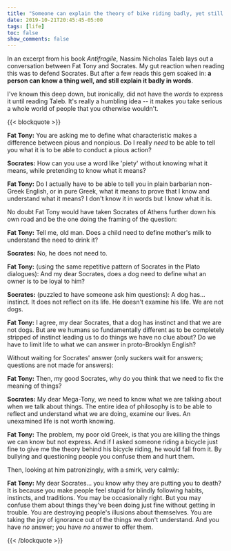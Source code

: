 ```yaml
---
title: "Someone can explain the theory of bike riding badly, yet still ride a bike well"
date: 2019-10-21T20:45:45-05:00
tags: [life]
toc: false
show_comments: false
---
```


In an excerpt from his book _Antifragile_, Nassim Nicholas Taleb lays out a conversation between Fat Tony and Socrates. My gut reaction when reading this was to defend Socrates. But after a few reads this gem soaked in: **a person can know a thing well, and still explain it badly in words**.

I've known this deep down, but ironically, did not have the _words_ to express it until reading Taleb. It's really a humbling idea -- it makes you take serious a whole world of people that you otherwise wouldn't.

{{< blockquote >}}

**Fat Tony:** You are asking me to define what characteristic makes a difference between pious and nonpious. Do I really _need_ to be able to tell you what it is to be able to conduct a pious action?

**Socrates:** How can you use a word like 'piety' without knowing what it means, while pretending to know what it means?

**Fat Tony:** Do I actually have to be able to tell you in plain barbarian non-Greek English, or in pure Greek, what it means to prove that I know and understand what it means? I don't know it in words but I know what it is.

No doubt Fat Tony would have taken Socrates of Athens further down his own road and be the one doing the framing of the question:

**Fat Tony:** Tell me, old man. Does a child need to define mother's milk to understand the need to drink it?

**Socrates:** No, he does not need to.

**Fat Tony:** (using the same repetitive pattern of Socrates in the Plato dialogues): And my dear Socrates, does a dog need to define what an owner is to be loyal to him?

**Socrates:** (puzzled to have someone ask him questions): A dog has... instinct. It does not reflect on its life. He doesn't examine his life. We are not dogs.

**Fat Tony:** I agree, my dear Socrates, that a dog has instinct and that we are not dogs. But are we humans so fundamentally different as to be completely stripped of instinct leading us to do things we have no clue about? Do we have to limit life to what we can answer in proto-Brooklyn English?

Without waiting for Socrates' answer (only suckers wait for answers; questions are not made for answers):

**Fat Tony:** Then, my good Socrates, why do you think that we need to fix the meaning of things?

**Socrates:** My dear Mega-Tony, we need to know what we are talking about when we talk about things. The entire idea of philosophy is to be able to reflect and understand what we are doing, examine our lives. An unexamined life is not worth knowing.

**Fat Tony:** The problem, my poor old Greek, is that you are killing the things we can know but not express. And if I asked someone riding a bicycle just fine to give me the theory behind his bicycle riding, he would fall from it. By bullying and questioning people you confuse them and hurt them.

Then, looking at him patronizingly, with a smirk, very calmly:

**Fat Tony:** My dear Socrates... you know why they are putting you to death? It is because you make people feel stupid for blindly following habits, instincts, and traditions. You may be occasionally right. But you may confuse them about things they've been doing just fine without getting in trouble. You are destroying people's illusions about themselves. You are taking the joy of ignorance out of the things we don't understand. And you have _no_ answer; you have _no_ answer to offer them.

{{< /blockquote >}}
